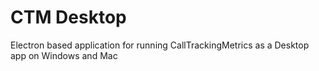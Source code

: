 # CTM Desktop

Electron based application for running CallTrackingMetrics as a Desktop app on Windows and Mac
